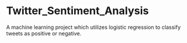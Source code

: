 # Twitter_Sentiment_Analysis
A machine learning project which utilizes logistic regression to classify tweets as positive or negative. 
